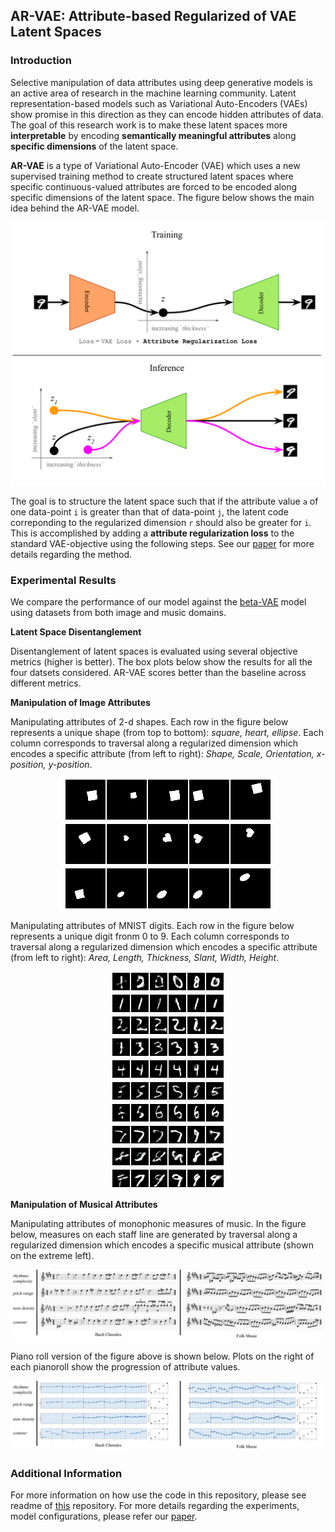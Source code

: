## AR-VAE: Attribute-based Regularized of VAE Latent Spaces

### Introduction 
Selective manipulation of data attributes using deep generative models is an active area of research in the machine learning community. Latent representation-based models such as Variational Auto-Encoders (VAEs) show promise in this direction as they can encode hidden attributes of data. The goal of this research work is to make these latent spaces more **interpretable** by encoding **semantically meaningful attributes** along **specific dimensions** of the latent space. 

**AR-VAE** is a type of Variational Auto-Encoder (VAE) which uses a new supervised training method to create structured latent spaces where specific continuous-valued attributes are forced to be encoded along specific dimensions of the latent space. The figure below shows the main idea behind the AR-VAE model.

<p align="center">
    <img src=../figs/motivation_arvae.svg width=700px><br>
</p>

The goal is to structure the latent space such that if the attribute value `a` of one data-point `i` is greater than that of data-point `j`, the latent code correponding to the regularized dimension `r` should also be greater for `i`. This is accomplished by adding a **attribute regularization loss** to the standard VAE-objective using the following steps. See our [paper](https://arxiv.org/pdf/2004.05485.pdf) for more details regarding the method.


### Experimental Results
We compare the performance of our model against the [beta-VAE](https://pdfs.semanticscholar.org/a902/26c41b79f8b06007609f39f82757073641e2.pdf) model using datasets from both image and music domains. 

**Latent Space Disentanglement**

Disentanglement of latent spaces is evaluated using several objective metrics (higher is better). The box plots below show the results for all the four datsets considered. AR-VAE scores better than the baseline across different metrics. 



**Manipulation of Image Attributes**

Manipulating attributes of 2-d shapes. Each row in the figure below represents a unique shape (from top to bottom): <i>square, heart, ellipse</i>. Each column corresponds to traversal along a regularized dimension which encodes a specific attribute (from left to right): *Shape, Scale, Orientation, x-position, y-position*.
<p align="center">
    <img src=../figs/gif_interpolations_dsprites_0.gif><br>
    <img src=../figs/gif_interpolations_dsprites_1.gif><br>
    <img src=../figs/gif_interpolations_dsprites_4.gif><br>
   
</p>


Manipulating attributes of MNIST digits. Each row in the figure below represents a unique digit fronm 0 to 9. Each column corresponds to traversal along a regularized dimension which encodes a specific attribute (from left to right): *Area, Length, Thickness, Slant, Width, Height*.
<p align="center">
    <img src=../figs/gif_interpolations_mnist_28.gif><br>
    <img src=../figs/gif_interpolations_mnist_5.gif><br>
    <img src=../figs/gif_interpolations_mnist_1.gif><br>
    <img src=../figs/gif_interpolations_mnist_30.gif><br>
    <img src=../figs/gif_interpolations_mnist_19.gif><br>
    <img src=../figs/gif_interpolations_mnist_23.gif><br>
    <img src=../figs/gif_interpolations_mnist_21.gif><br>
    <img src=../figs/gif_interpolations_mnist_17.gif><br>
    <img src=../figs/gif_interpolations_mnist_61.gif><br>
    <img src=../figs/gif_interpolations_mnist_9.gif><br>
</p>

**Manipulation of Musical Attributes**

Manipulating attributes of monophonic measures of music. In the figure below, measures on each staff line are generated by traversal along a regularized dimension which encodes a specific musical attribute (shown on the extreme left).
<p align="center">
    <img src=../figs/interp_score_15_11.svg><br>
</p>

Piano roll version of the figure above is shown below. Plots on the right of each pianoroll show the progression of attribute values.
<p align="center">
    <img src=../figs/interp_pianoroll_15_11.svg><br>
</p>    


### Additional Information
For more information on how use the code in this repository, please see readme of [this](https://github.com/ashispati/ar-vae) repository. For more details regarding the experiments, model configurations, please refer our [paper](https://arxiv.org/pdf/2004.05485.pdf).
